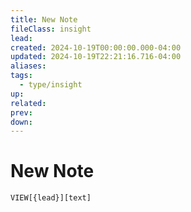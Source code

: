 ```yaml
---
title: New Note
fileClass: insight
lead: 
created: 2024-10-19T00:00:00.000-04:00
updated: 2024-10-19T22:21:16.716-04:00
aliases: 
tags: 
  - type/insight 
up: 
related: 
prev: 
down: 
---
```


# New Note

`VIEW[{lead}][text]`


